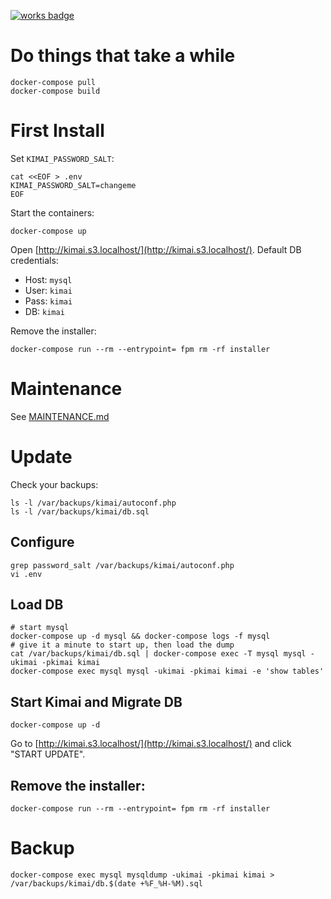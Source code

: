 [![works badge](https://cdn.rawgit.com/nikku/works-on-my-machine/v0.2.0/badge.svg)](https://github.com/nikku/works-on-my-machine)

# Do things that take a while
```
docker-compose pull
docker-compose build
```

# First Install
Set `KIMAI_PASSWORD_SALT`:
```
cat <<EOF > .env
KIMAI_PASSWORD_SALT=changeme
EOF
```
Start the containers:
```
docker-compose up
```

Open [http://kimai.s3.localhost/](http://kimai.s3.localhost/). Default DB credentials:

- Host: `mysql`
- User: `kimai`
- Pass: `kimai`
- DB: `kimai`

Remove the installer:
```
docker-compose run --rm --entrypoint= fpm rm -rf installer
```


# Maintenance
See [MAINTENANCE.md](MAINTENANCE.md)


# Update
Check your backups:
```
ls -l /var/backups/kimai/autoconf.php
ls -l /var/backups/kimai/db.sql
```

## Configure
```
grep password_salt /var/backups/kimai/autoconf.php
vi .env
```

## Load DB
```
# start mysql
docker-compose up -d mysql && docker-compose logs -f mysql
# give it a minute to start up, then load the dump
cat /var/backups/kimai/db.sql | docker-compose exec -T mysql mysql -ukimai -pkimai kimai
docker-compose exec mysql mysql -ukimai -pkimai kimai -e 'show tables'
```

## Start Kimai and Migrate DB
```
docker-compose up -d
```

Go to [http://kimai.s3.localhost/](http://kimai.s3.localhost/) and click "START
UPDATE".

## Remove the installer:
```
docker-compose run --rm --entrypoint= fpm rm -rf installer
```

# Backup
```
docker-compose exec mysql mysqldump -ukimai -pkimai kimai > /var/backups/kimai/db.$(date +%F_%H-%M).sql
```


